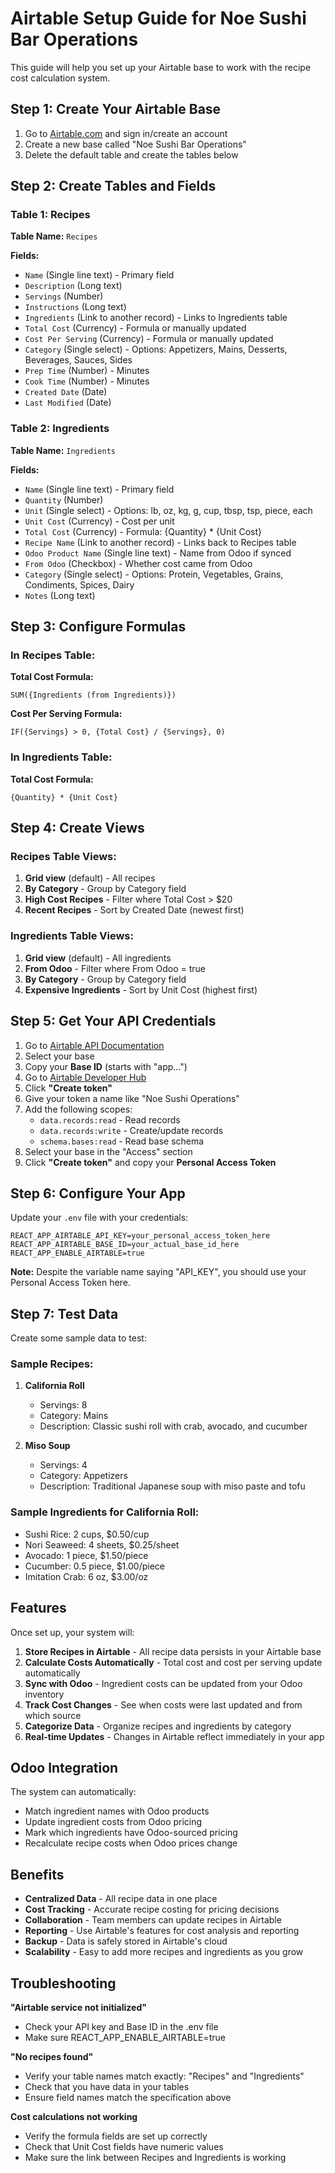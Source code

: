 # Airtable Setup Guide for Noe Sushi Bar Operations

This guide will help you set up your Airtable base to work with the recipe cost calculation system.

## Step 1: Create Your Airtable Base

1. Go to [Airtable.com](https://airtable.com) and sign in/create an account
2. Create a new base called "Noe Sushi Bar Operations" 
3. Delete the default table and create the tables below

## Step 2: Create Tables and Fields

### Table 1: Recipes

**Table Name:** `Recipes`

**Fields:**
- `Name` (Single line text) - Primary field
- `Description` (Long text)
- `Servings` (Number)
- `Instructions` (Long text)
- `Ingredients` (Link to another record) - Links to Ingredients table
- `Total Cost` (Currency) - Formula or manually updated
- `Cost Per Serving` (Currency) - Formula or manually updated
- `Category` (Single select) - Options: Appetizers, Mains, Desserts, Beverages, Sauces, Sides
- `Prep Time` (Number) - Minutes
- `Cook Time` (Number) - Minutes
- `Created Date` (Date)
- `Last Modified` (Date)

### Table 2: Ingredients

**Table Name:** `Ingredients`

**Fields:**
- `Name` (Single line text) - Primary field
- `Quantity` (Number)
- `Unit` (Single select) - Options: lb, oz, kg, g, cup, tbsp, tsp, piece, each
- `Unit Cost` (Currency) - Cost per unit
- `Total Cost` (Currency) - Formula: {Quantity} * {Unit Cost}
- `Recipe Name` (Link to another record) - Links back to Recipes table
- `Odoo Product Name` (Single line text) - Name from Odoo if synced
- `From Odoo` (Checkbox) - Whether cost came from Odoo
- `Category` (Single select) - Options: Protein, Vegetables, Grains, Condiments, Spices, Dairy
- `Notes` (Long text)

## Step 3: Configure Formulas

### In Recipes Table:

**Total Cost Formula:**
```
SUM({Ingredients (from Ingredients)})
```

**Cost Per Serving Formula:**
```
IF({Servings} > 0, {Total Cost} / {Servings}, 0)
```

### In Ingredients Table:

**Total Cost Formula:**
```
{Quantity} * {Unit Cost}
```

## Step 4: Create Views

### Recipes Table Views:
1. **Grid view** (default) - All recipes
2. **By Category** - Group by Category field
3. **High Cost Recipes** - Filter where Total Cost > $20
4. **Recent Recipes** - Sort by Created Date (newest first)

### Ingredients Table Views:
1. **Grid view** (default) - All ingredients
2. **From Odoo** - Filter where From Odoo = true
3. **By Category** - Group by Category field
4. **Expensive Ingredients** - Sort by Unit Cost (highest first)

## Step 5: Get Your API Credentials

1. Go to [Airtable API Documentation](https://airtable.com/api)
2. Select your base
3. Copy your **Base ID** (starts with "app...")
4. Go to [Airtable Developer Hub](https://airtable.com/create/tokens) 
5. Click **"Create token"**
6. Give your token a name like "Noe Sushi Operations"
7. Add the following scopes:
   - `data.records:read` - Read records
   - `data.records:write` - Create/update records
   - `schema.bases:read` - Read base schema
8. Select your base in the "Access" section
9. Click **"Create token"** and copy your **Personal Access Token**

## Step 6: Configure Your App

Update your `.env` file with your credentials:

```env
REACT_APP_AIRTABLE_API_KEY=your_personal_access_token_here
REACT_APP_AIRTABLE_BASE_ID=your_actual_base_id_here
REACT_APP_ENABLE_AIRTABLE=true
```

**Note:** Despite the variable name saying "API_KEY", you should use your Personal Access Token here.

## Step 7: Test Data

Create some sample data to test:

### Sample Recipes:
1. **California Roll**
   - Servings: 8
   - Category: Mains
   - Description: Classic sushi roll with crab, avocado, and cucumber

2. **Miso Soup**
   - Servings: 4
   - Category: Appetizers
   - Description: Traditional Japanese soup with miso paste and tofu

### Sample Ingredients for California Roll:
- Sushi Rice: 2 cups, $0.50/cup
- Nori Seaweed: 4 sheets, $0.25/sheet
- Avocado: 1 piece, $1.50/piece
- Cucumber: 0.5 piece, $1.00/piece
- Imitation Crab: 6 oz, $3.00/oz

## Features

Once set up, your system will:

1. **Store Recipes in Airtable** - All recipe data persists in your Airtable base
2. **Calculate Costs Automatically** - Total cost and cost per serving update automatically
3. **Sync with Odoo** - Ingredient costs can be updated from your Odoo inventory
4. **Track Cost Changes** - See when costs were last updated and from which source
5. **Categorize Data** - Organize recipes and ingredients by category
6. **Real-time Updates** - Changes in Airtable reflect immediately in your app

## Odoo Integration

The system can automatically:
- Match ingredient names with Odoo products
- Update ingredient costs from Odoo pricing
- Mark which ingredients have Odoo-sourced pricing
- Recalculate recipe costs when Odoo prices change

## Benefits

- **Centralized Data** - All recipe data in one place
- **Cost Tracking** - Accurate recipe costing for pricing decisions
- **Collaboration** - Team members can update recipes in Airtable
- **Reporting** - Use Airtable's features for cost analysis and reporting
- **Backup** - Data is safely stored in Airtable's cloud
- **Scalability** - Easy to add more recipes and ingredients as you grow

## Troubleshooting

**"Airtable service not initialized"**
- Check your API key and Base ID in the .env file
- Make sure REACT_APP_ENABLE_AIRTABLE=true

**"No recipes found"**
- Verify your table names match exactly: "Recipes" and "Ingredients"
- Check that you have data in your tables
- Ensure field names match the specification above

**Cost calculations not working**
- Verify the formula fields are set up correctly
- Check that Unit Cost fields have numeric values
- Make sure the link between Recipes and Ingredients is working